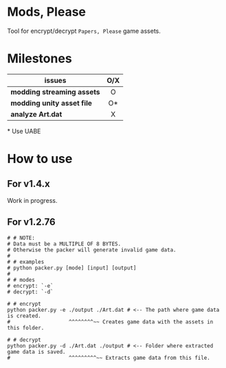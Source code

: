 # Mods, Please
Tool for encrypt/decrypt `Papers, Please` game assets.

# Milestones
| issues                       | O/X |
|------------------------------|:---:|
| **modding streaming assets** |  O  |
| **modding unity asset file** |  O* |
| **analyze Art.dat**          |  X  |

\* Use UABE

# How to use
## For v1.4.x
Work in progress.

## For v1.2.76
```shell
# # NOTE:
# Data must be a MULTIPLE OF 8 BYTES.
# Otherwise the packer will generate invalid game data.
#
# # examples
# python packer.py [mode] [input] [output]
#
# # modes
# encrypt: `-e`
# decrypt: `-d`

# # encrypt
python packer.py -e ./output ./Art.dat # <-- The path where game data is created.
#                   ^^^^^^^^~~ Creates game data with the assets in this folder.

# # decrypt
python packer.py -d ./Art.dat ./output # <-- Folder where extracted game data is saved.
#                   ^^^^^^^^^~~ Extracts game data from this file.
```
